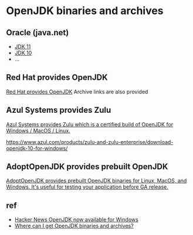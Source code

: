 # OpenJDK binaries and archives

## Oracle (java.net)

* [JDK 11](http://jdk.java.net/11/)
* [JDK 10](http://jdk.java.net/10/)
* ...

## Red Hat provides OpenJDK

[Red Hat provides OpenJDK](https://developers.redhat.com/products/openjdk/download/)
Archive links are also provided

## Azul Systems provides Zulu

[Azul Systems provides Zulu which is a certified build of OpenJDK for Windows / MacOS / Linux.](https://www.azul.com/downloads/zulu/)

https://www.azul.com/products/zulu-and-zulu-enterprise/download-openjdk-10-for-windows/

## AdoptOpenJDK provides prebuilt OpenJDK

[AdoptOpenJDK provides prebuilt OpenJDK binaries for Linux, MacOS, and Windows. It's useful for testing your application before GA release.](https://adoptopenjdk.net/)


## ref
* [	Hacker News OpenJDK now available for Windows ](https://news.ycombinator.com/item?id=13235849)
* [Where can I get OpenJDK binaries and archives?](https://qiita.com/ykubota/items/379a6aefac745f902881)
